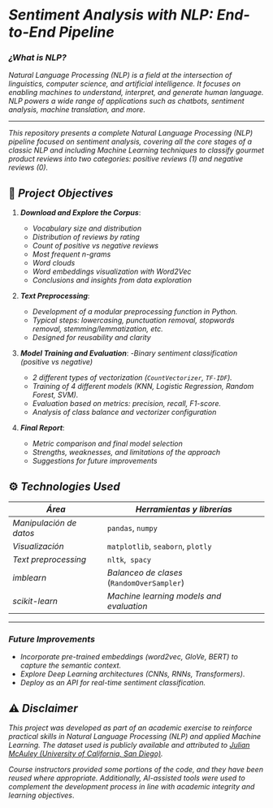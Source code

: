 # *Sentiment Analysis with NLP: End-to-End Pipeline*

### *¿What is NLP?*
*Natural Language Processing (NLP) is a field at the intersection of linguistics, computer science, and artificial intelligence. It focuses on enabling machines to understand, interpret, and generate human language. NLP powers a wide range of applications such as chatbots, sentiment analysis, machine translation, and more.*

---
*This repository presents a complete Natural Language Processing (NLP) pipeline focused on sentiment analysis, covering all the core stages of a classic NLP and including Machine Learning techniques to classify gourmet product reviews into two categories: positive reviews (1) and negative reviews (0).*


## 📌 *Project Objectives* 
1. ***Download and Explore the Corpus***:
   - *Vocabulary size and distribution*
   - *Distribution of reviews by rating*
   - *Count of positive vs negative reviews*
   - *Most frequent n-grams*
   - *Word clouds*
   - *Word embeddings visualization with Word2Vec*
   - *Conclusions and insights from data exploration*

2. ***Text Preprocessing***:
   - *Development of a modular preprocessing function in Python.*
   - *Typical steps: lowercasing, punctuation removal, stopwords removal, stemming/lemmatization, etc.*
   - *Designed for reusability and clarity*

3. ***Model Training and Evaluation***:
    -*Binary sentiment classification (positive vs negative)*
   - *2 different types of vectorization (`CountVectorizer`,  `TF-IDF`).*
   - *Training of 4 different models (KNN, Logistic Regression, Random Forest, SVM).*
   - *Evaluation based on metrics: precision, recall, F1-score.*
   - *Analysis of class balance and vectorizer configuration*

4. ***Final Report***:
   - *Metric comparison and final model selection*
   - *Strengths, weaknesses, and limitations of the approach*
   - *Suggestions for future improvements*


##  ⚙️ *Technologies Used*

  | *Área*              | *Herramientas y librerías* |
|-------------------|--------------------------|
| *Manipulación de datos* | `pandas`, `numpy`|
| *Visualización* | `matplotlib`, `seaborn`, `plotly` |
| *Text preprocessing* | `nltk`,` spacy` |
| *imblearn* | *Balanceo de clases* (`RandomOverSampler`)
| *scikit-learn* | *Machine learning models and evaluation*|


---

### *Future Improvements*

* *Incorporate pre-trained embeddings (word2vec, GloVe, BERT) to capture the semantic context.*
* *Explore Deep Learning architectures (CNNs, RNNs, Transformers)*.
* *Deploy as an API for real-time sentiment classification.*

## ⚠️ *Disclaimer*
*This project was developed as part of an academic exercise to reinforce practical skills in Natural Language Processing (NLP) and applied Machine Learning. The dataset used is publicly available and attributed to [Julian McAuley (University of California, San Diego)](https://jmcauley.ucsd.edu/data/amazon/).*

*Course instructors provided some portions of the code, and they have been reused where appropriate. Additionally, AI-assisted tools were used to complement the development process in line with academic integrity and learning objectives*.


